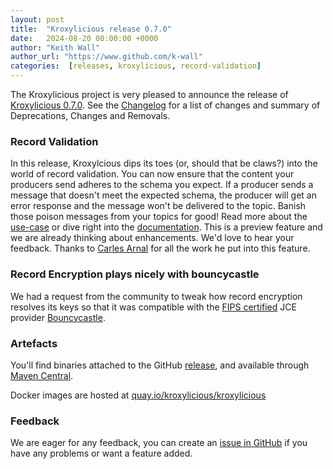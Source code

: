 ```yaml
---
layout: post
title:  "Kroxylicious release 0.7.0"
date:   2024-08-20 00:00:00 +0000
author: "Keith Wall"
author_url: "https://www.github.com/k-wall"
categories:  [releases, kroxylicious, record-validation]
---
```


The Kroxylicious project is very pleased to announce the release of [Kroxylicious 0.7.0](https://github.com/kroxylicious/kroxylicious/releases/tag/v0.7.0). See the [Changelog](https://github.com/kroxylicious/kroxylicious/blob/main/CHANGELOG.md#070) for a list of changes and summary of Deprecations, Changes and Removals.

### Record Validation 

In this release, Kroxylcious dips its toes (or, should that be claws?) into the world of record validation.  You can now ensure that the content your producers send adheres to the schema you expect.   If a producer sends
a message that doesn't meet the expected schema, the producer will get an error response and the message won't be delivered to the topic. Banish those poison messages from your topics for good!
Read more about the [use-case](https://kroxylicious.io/use-cases/#schema-validation-and-enforcement) or dive right into the [documentation](https://kroxylicious.io/docs/v0.7.0/#assembly-record-validation-filter-proxy).
This is a preview feature and we are already thinking about enhancements. We'd love to hear your feedback. Thanks to [Carles Arnal](https://github.com/carlesarnal) for all the work he put into this feature.
### Record Encryption plays nicely with bouncycastle
We had a request from the community to tweak how record encryption resolves its keys so that it was compatible with the [FIPS certified](https://www.bouncycastle.org/documentation/documentation-java/#bouncy-castle-java-fips-documentation) JCE provider [Bouncycastle](https://www.bouncycastle.org/). 
### Artefacts

You'll find binaries attached to the GitHub [release](https://github.com/kroxylicious/kroxylicious/releases/tag/v0.7.0), and available through [Maven Central](https://repo1.maven.org/maven2/io/kroxylicious/kroxylicious-app/0.7.0/).

Docker images are hosted at [quay.io/kroxylicious/kroxylicious](https://quay.io/repository/kroxylicious/kroxylicious)

### Feedback

We are eager for any feedback, you can create an [issue in GitHub](https://github.com/kroxylicious/kroxylicious/issues) if you have any problems or want a
feature added.
